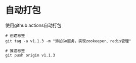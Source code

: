 # 自动打包

使用github actions自动打包

```shell
# 创建标签
git tag -a v1.1.3 -m "添加Go服务，实现zookeeper、redis管理"

# 推送标签
git push origin v1.1.3
```

